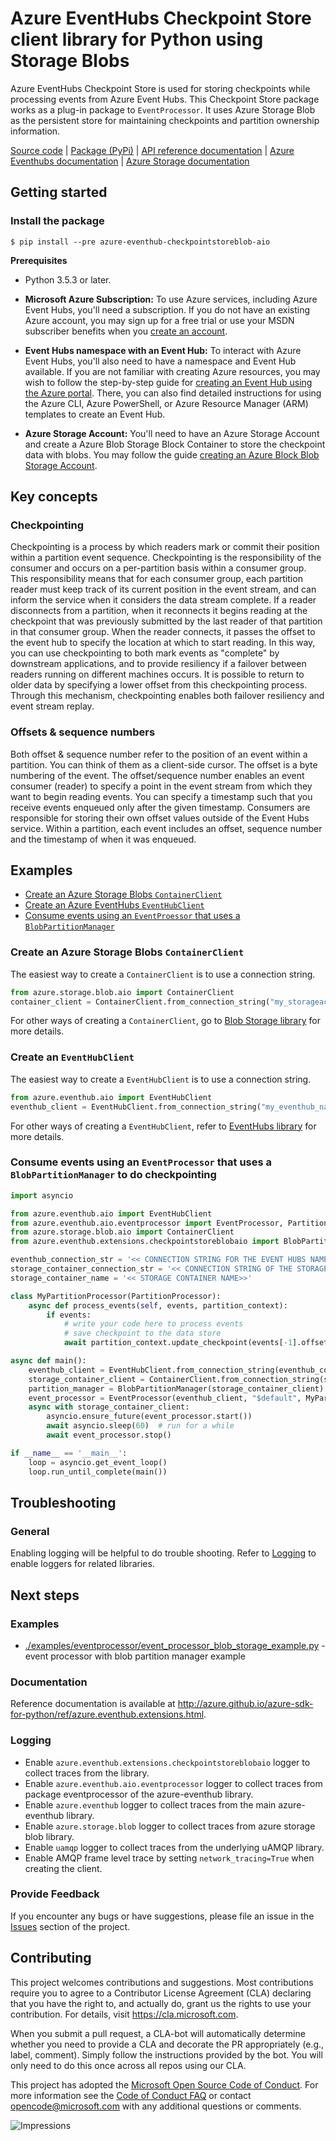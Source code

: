 # Azure EventHubs Checkpoint Store client library for Python using Storage Blobs

Azure EventHubs Checkpoint Store is used for storing checkpoints while processing events from Azure Event Hubs.
This Checkpoint Store package works as a plug-in package to `EventProcessor`. It uses Azure Storage Blob as the persistent store for maintaining checkpoints and partition ownership information.

[Source code](https://github.com/Azure/azure-sdk-for-python/tree/master/sdk/eventhub/azure-eventhubs-checkpointstoreblob-aio) | [Package (PyPi)](https://pypi.org/project/azure-eventhub-checkpointstoreblob-aio/) | [API reference documentation](http://azure.github.io/azure-sdk-for-python/ref/azure.eventhub.extensions.html) | [Azure Eventhubs documentation](https://docs.microsoft.com/en-us/azure/event-hubs/) | [Azure Storage documentation](https://docs.microsoft.com/en-us/azure/storage/)

## Getting started

### Install the package

```
$ pip install --pre azure-eventhub-checkpointstoreblob-aio
```

**Prerequisites**

- Python 3.5.3 or later.
- **Microsoft Azure Subscription:**  To use Azure services, including Azure Event Hubs, you'll need a subscription.  If you do not have an existing Azure account, you may sign up for a free trial or use your MSDN subscriber benefits when you [create an account](https://azure.microsoft.com/en-us/).

- **Event Hubs namespace with an Event Hub:** To interact with Azure Event Hubs, you'll also need to have a namespace and Event Hub  available.  If you are not familiar with creating Azure resources, you may wish to follow the step-by-step guide for [creating an Event Hub using the Azure portal](https://docs.microsoft.com/en-us/azure/event-hubs/event-hubs-create).  There, you can also find detailed instructions for using the Azure CLI, Azure PowerShell, or Azure Resource Manager (ARM) templates to create an Event Hub.

- **Azure Storage Account:** You'll need to have an Azure Storage Account and create a Azure Blob Storage Block Container to store the checkpoint data with blobs. You may follow the guide [creating an Azure Block Blob Storage Account](https://docs.microsoft.com/en-us/azure/storage/blobs/storage-blob-create-account-block-blob).

## Key concepts

### Checkpointing

Checkpointing is a process by which readers mark or commit their position within a partition event sequence. 
Checkpointing is the responsibility of the consumer and occurs on a per-partition basis within a consumer group. 
This responsibility means that for each consumer group, each partition reader must keep track of its current position 
in the event stream, and can inform the service when it considers the data stream complete. If a reader disconnects from
a partition, when it reconnects it begins reading at the checkpoint that was previously submitted by the last reader of
that partition in that consumer group. When the reader connects, it passes the offset to the event hub to specify the 
location at which to start reading. In this way, you can use checkpointing to both mark events as "complete" by 
downstream applications, and to provide resiliency if a failover between readers running on different machines occurs. 
It is possible to return to older data by specifying a lower offset from this checkpointing process. Through this 
mechanism, checkpointing enables both failover resiliency and event stream replay.

### Offsets & sequence numbers
Both offset & sequence number refer to the position of an event within a partition. You can think of them as a 
client-side cursor. The offset is a byte numbering of the event. The offset/sequence number enables an event consumer 
(reader) to specify a point in the event stream from which they want to begin reading events. You can specify a 
timestamp such that you receive events enqueued only after the given timestamp. Consumers are responsible for 
storing their own offset values outside of the Event Hubs service. Within a partition, each event includes an offset, 
sequence number and the timestamp of when it was enqueued.

## Examples
- [Create an Azure Storage Blobs `ContainerClient`](#create-an-azure-storage-blobs-containerclient)
- [Create an Azure EventHubs `EventHubClient`](#create-an-eventhubclient)
- [Consume events using an `EventProessor` that uses a `BlobPartitionManager`](#consume-events-using-an-eventprocessor-that-uses-a-blobpartitionmanager-to-do-checkpointing)

### Create an Azure Storage Blobs `ContainerClient`
The easiest way to create a `ContainerClient` is to use a connection string.
```python
from azure.storage.blob.aio import ContainerClient
container_client = ContainerClient.from_connection_string("my_storageacount_connection_string", container="mycontainer")
```
For other ways of creating a `ContainerClient`, go to [Blob Storage library](https://github.com/Azure/azure-sdk-for-python/tree/master/sdk/storage/azure-storage-blob) for more details.

### Create an `EventHubClient`
The easiest way to create a `EventHubClient` is to use a connection string.
```python
from azure.eventhub.aio import EventHubClient
eventhub_client = EventHubClient.from_connection_string("my_eventhub_namespace_connection_string", event_hub_path="myeventhub")
```
For other ways of creating a `EventHubClient`, refer to [EventHubs library](https://github.com/Azure/azure-sdk-for-python/tree/master/sdk/eventhub/azure-eventhubs) for more details.

### Consume events using an `EventProcessor` that uses a `BlobPartitionManager` to do checkpointing
```python
import asyncio

from azure.eventhub.aio import EventHubClient
from azure.eventhub.aio.eventprocessor import EventProcessor, PartitionProcessor
from azure.storage.blob.aio import ContainerClient
from azure.eventhub.extensions.checkpointstoreblobaio import BlobPartitionManager

eventhub_connection_str = '<< CONNECTION STRING FOR THE EVENT HUBS NAMESPACE >>'
storage_container_connection_str = '<< CONNECTION STRING OF THE STORAGE >>'
storage_container_name = '<< STORAGE CONTAINER NAME>>'

class MyPartitionProcessor(PartitionProcessor):
    async def process_events(self, events, partition_context):
        if events:
            # write your code here to process events
            # save checkpoint to the data store
            await partition_context.update_checkpoint(events[-1].offset, events[-1].sequence_number)

async def main():
    eventhub_client = EventHubClient.from_connection_string(eventhub_connection_str, receive_timeout=5, retry_total=3)
    storage_container_client = ContainerClient.from_connection_string(storage_container_connection_str, container=storage_container_name)
    partition_manager = BlobPartitionManager(storage_container_client)  # use the BlobPartitonManager to save
    event_processor = EventProcessor(eventhub_client, "$default", MyPartitionProcessor, partition_manager)    
    async with storage_container_client:
        asyncio.ensure_future(event_processor.start())
        await asyncio.sleep(60)  # run for a while
        await event_processor.stop()

if __name__ == '__main__':
    loop = asyncio.get_event_loop()
    loop.run_until_complete(main())
```

## Troubleshooting

### General
Enabling logging will be helpful to do trouble shooting.
Refer to [Logging](#logging) to enable loggers for related libraries.

## Next steps

### Examples
- [./examples/eventprocessor/event_processor_blob_storage_example.py](https://github.com/Azure/azure-sdk-for-python/blob/master/sdk/eventhub/azure-eventhubs-checkpointstoreblob-aio/examples/event_processor_blob_storage_example.py) - event processor with blob partition manager example

### Documentation

Reference documentation is available at http://azure.github.io/azure-sdk-for-python/ref/azure.eventhub.extensions.html.

### Logging

- Enable `azure.eventhub.extensions.checkpointstoreblobaio` logger to collect traces from the library.
- Enable `azure.eventhub.aio.eventprocessor` logger to collect traces from package eventprocessor of the azure-eventhub library.
- Enable `azure.eventhub` logger to collect traces from the main azure-eventhub library.
- Enable `azure.storage.blob` logger to collect traces from azure storage blob library.
- Enable `uamqp` logger to collect traces from the underlying uAMQP library.
- Enable AMQP frame level trace by setting `network_tracing=True` when creating the client.

### Provide Feedback

If you encounter any bugs or have suggestions, please file an issue in the [Issues](https://github.com/Azure/azure-sdk-for-python/issues) section of the project.

## Contributing

This project welcomes contributions and suggestions.  Most contributions require you to agree to a Contributor License Agreement (CLA) declaring that you have the right to, and actually do, grant us the rights to use your contribution. For details, visit https://cla.microsoft.com.

When you submit a pull request, a CLA-bot will automatically determine whether you need to provide a CLA and decorate the PR appropriately (e.g., label, comment). Simply follow the instructions provided by the bot. You will only need to do this once across all repos using our CLA.

This project has adopted the [Microsoft Open Source Code of Conduct](https://opensource.microsoft.com/codeofconduct/).
For more information see the [Code of Conduct FAQ](https://opensource.microsoft.com/codeofconduct/faq/) or contact [opencode@microsoft.com](mailto:opencode@microsoft.com) with any additional questions or comments.

![Impressions](https://azure-sdk-impressions.azurewebsites.net/api/impressions/azure-sdk-for-python/sdk/eventhub/azure-eventhubs-checkpointstoreblob-aio/README.png)
